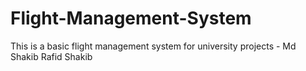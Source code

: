 # Flight-Management-System
This is a basic flight management system for university projects - Md Shakib Rafid Shakib
